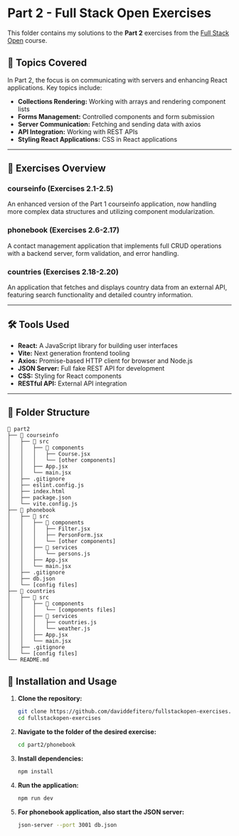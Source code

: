 # Part 2 - Full Stack Open Exercises

This folder contains my solutions to the **Part 2** exercises from the [Full Stack Open](https://fullstackopen.com/) course.

## 📖 Topics Covered

In Part 2, the focus is on communicating with servers and enhancing React applications. Key topics include:

- **Collections Rendering:** Working with arrays and rendering component lists
- **Forms Management:** Controlled components and form submission
- **Server Communication:** Fetching and sending data with axios
- **API Integration:** Working with REST APIs
- **Styling React Applications:** CSS in React applications

---

## 📝 Exercises Overview

### courseinfo (Exercises 2.1-2.5)
An enhanced version of the Part 1 courseinfo application, now handling more complex data structures and utilizing component modularization.

### phonebook (Exercises 2.6-2.17)
A contact management application that implements full CRUD operations with a backend server, form validation, and error handling.

### countries (Exercises 2.18-2.20)
An application that fetches and displays country data from an external API, featuring search functionality and detailed country information.

---

## 🛠 Tools Used

- **React:** A JavaScript library for building user interfaces
- **Vite:** Next generation frontend tooling
- **Axios:** Promise-based HTTP client for browser and Node.js
- **JSON Server:** Full fake REST API for development
- **CSS:** Styling for React components
- **RESTful API:** External API integration

---

## 📂 Folder Structure

```plaintext
📁 part2
├── 📁 courseinfo
│   ├── 📁 src
│   │   ├── 📁 components
│   │   │   ├── Course.jsx
│   │   │   └── [other components]
│   │   ├── App.jsx
│   │   └── main.jsx
│   ├── .gitignore
│   ├── eslint.config.js
│   ├── index.html
│   ├── package.json
│   └── vite.config.js
├── 📁 phonebook
│   ├── 📁 src
│   │   ├── 📁 components
│   │   │   ├── Filter.jsx
│   │   │   ├── PersonForm.jsx
│   │   │   └── [other components]
│   │   ├── 📁 services
│   │   │   └── persons.js
│   │   ├── App.jsx
│   │   └── main.jsx
│   ├── .gitignore
│   ├── db.json
│   └── [config files]
├── 📁 countries
│   ├── 📁 src
│   │   ├── 📁 components
│   │   │   └── [components files]
│   │   ├── 📁 services
│   │   │   ├── countries.js
│   │   │   └── weather.js
│   │   ├── App.jsx
│   │   └── main.jsx
│   ├── .gitignore
│   └── [config files]
└── README.md
```

## 🚀 Installation and Usage

1. **Clone the repository:**
   ```bash
   git clone https://github.com/daviddefitero/fullstackopen-exercises.git
   cd fullstackopen-exercises
   ```

2. **Navigate to the folder of the desired exercise:**
   ```bash
   cd part2/phonebook
   ```

3. **Install dependencies:**
   ```bash
   npm install
   ```

4. **Run the application:**
   ```bash
   npm run dev
   ```

5. **For phonebook application, also start the JSON server:**
   ```bash
   json-server --port 3001 db.json
   ```